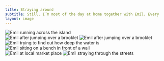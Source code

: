 ```yaml
---
title: Straying around
subtitle: Still, I´m most of the day at home together with Emil. Every now and then we make a little break and stray around in Paderborn.
layout: image
---
```

<div class="breakout">
<img alt="Emil running across the island" src="/img/IMG_1029.jpg" />
</div>

<div class="breakout-wide">

<section class="x-12">
<img class="md:xx-4 mrt-3" alt="Emil after jumping over a brooklet" src="/img/IMG_1025.jpg" />

<img class="md:xx-4 mrt-3" alt="Emil after jumping over a brooklet" src="/img/IMG_1019.jpg" />

<img class="md:xx-4 mrt-3" alt="Emil trying to find out how deep the water is" src="/img/IMG_1013.jpg" />
</section>
</div>

<div class="breakout">

<img class="mrt-3" alt="Emil sitting on a bench in front of a wall" src="/img/IMG_1053.jpg" />

<section class="x-12">
<img class="md:xx-6 mrt-3" alt="Emil at local market place" src="/img/IMG_1041.jpg" />

<img class="md:xx-6 mrt-3" alt="Emil straying through the streets" src="/img/IMG_1037.jpg" />
</section>

</div>
